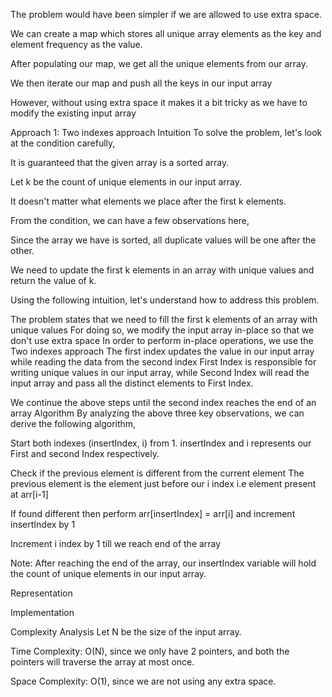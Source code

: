 The problem would have been simpler if we are allowed to use extra space.

We can create a map which stores all unique array elements as the key and element frequency as the value.

After populating our map, we get all the unique elements from our array.

We then iterate our map and push all the keys in our input array

However, without using extra space it makes it a bit tricky as we have to modify the existing input array

Approach 1: Two indexes approach
Intuition
To solve the problem, let's look at the condition carefully,

It is guaranteed that the given array is a sorted array.

Let k be the count of unique elements in our input array.

It doesn't matter what elements we place after the first k elements.

From the condition, we can have a few observations here,

Since the array we have is sorted, all duplicate values will be one after the other.

We need to update the first k elements in an array with unique values and return the value of k.

Using the following intuition, let's understand how to address this problem.

The problem states that we need to fill the first k elements of an array with unique values
For doing so, we modify the input array in-place so that we don't use extra space
In order to perform in-place operations, we use the Two indexes approach
The first index updates the value in our input array while reading the data from the second index
First Index is responsible for writing unique values in our input array, while Second Index will read the input array and pass all the distinct elements to First Index.

We continue the above steps until the second index reaches the end of an array
Algorithm
By analyzing the above three key observations, we can derive the following algorithm,

Start both indexes (insertIndex, i) from 1.
insertIndex and i represents our First and second Index respectively.

Check if the previous element is different from the current element
The previous element is the element just before our i index i.e element present at arr[i-1]

If found different then perform arr[insertIndex] = arr[i] and increment insertIndex by 1

Increment i index by 1 till we reach end of the array

Note: After reaching the end of the array, our insertIndex variable will hold the count of unique elements in our input array.

Representation

Implementation

Complexity Analysis
Let N be the size of the input array.

Time Complexity: O(N), since we only have 2 pointers, and both the pointers will traverse the array at most once.

Space Complexity: O(1), since we are not using any extra space.